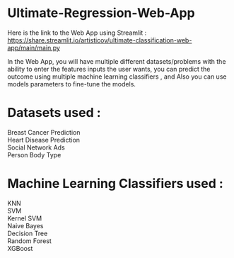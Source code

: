 # Ultimate-Regression-Web-App


Here is the link to the Web App using Streamlit :  
https://share.streamlit.io/artisticov/ultimate-classification-web-app/main/main.py

In the Web App, you will have multiple different datasets/problems with the ability to enter the features inputs the user wants, you can predict the outcome using multiple machine learning classifiers , and Also you can use models parameters to fine-tune the models.

# Datasets used :
Breast Cancer Prediction  
Heart Disease Prediction  
Social Network Ads  
Person Body Type  

# Machine Learning Classifiers used :
KNN  
SVM  
Kernel SVM  
Naive Bayes  
Decision Tree  
Random Forest   
XGBoost  

